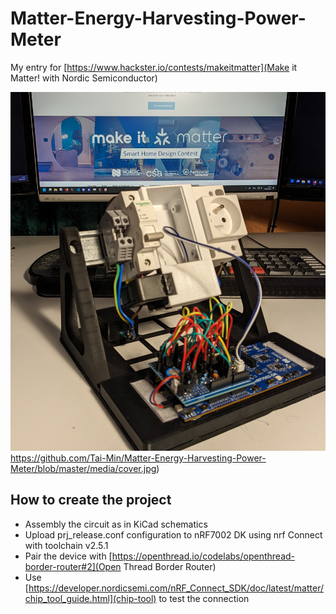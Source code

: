 # Matter-Energy-Harvesting-Power-Meter
My entry for [https://www.hackster.io/contests/makeitmatter](Make it Matter! with Nordic Semiconductor)

![cover image](https://github.com/Tai-Min/Matter-Energy-Harvesting-Power-Meter/blob/master/media/cover.jpg)https://github.com/Tai-Min/Matter-Energy-Harvesting-Power-Meter/blob/master/media/cover.jpg)

## How to create the project
* Assembly the circuit as in KiCad schematics
* Upload prj_release.conf configuration to nRF7002 DK using nrf Connect with toolchain v2.5.1
* Pair the device with [https://openthread.io/codelabs/openthread-border-router#2](Open Thread Border Router)
* Use [https://developer.nordicsemi.com/nRF_Connect_SDK/doc/latest/matter/chip_tool_guide.html](chip-tool) to test the connection
